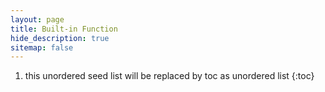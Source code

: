 ```yaml
---
layout: page
title: Built-in Function
hide_description: true
sitemap: false
---
```

1. this unordered seed list will be replaced by toc as unordered list
{:toc}
